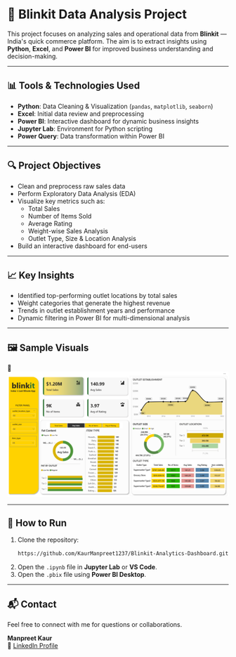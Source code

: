 # 🛒 Blinkit Data Analysis Project

This project focuses on analyzing sales and operational data from **Blinkit** — India's quick commerce platform. The aim is to extract insights using **Python**, **Excel**, and **Power BI** for improved business understanding and decision-making.

---

## 📊 Tools & Technologies Used

- **Python**: Data Cleaning & Visualization (`pandas`, `matplotlib`, `seaborn`)
- **Excel**: Initial data review and preprocessing
- **Power BI**: Interactive dashboard for dynamic business insights
- **Jupyter Lab**: Environment for Python scripting
- **Power Query**: Data transformation within Power BI

---

## 🔍 Project Objectives

- Clean and preprocess raw sales data
- Perform Exploratory Data Analysis (EDA)
- Visualize key metrics such as:
  - Total Sales
  - Number of Items Sold
  - Average Rating
  - Weight-wise Sales Analysis
  - Outlet Type, Size & Location Analysis
- Build an interactive dashboard for end-users

---

## 📈 Key Insights

- Identified top-performing outlet locations by total sales
- Weight categories that generate the highest revenue
- Trends in outlet establishment years and performance
- Dynamic filtering in Power BI for multi-dimensional analysis

---


## 🖼️ Sample Visuals

🔗 ![Dashboard](https://github.com/KaurManpreet1237/Blinkit-Analytics-Dashboard/blob/b5c2eb9a0c7126c53bf3d82eb94207c483992f46/blinkit-dashboard.png) 

---

## 📌 How to Run

1. Clone the repository:
   ```bash
   https://github.com/KaurManpreet1237/Blinkit-Analytics-Dashboard.git
   ```
2. Open the `.ipynb` file in **Jupyter Lab** or **VS Code**.
3. Open the `.pbix` file using **Power BI Desktop**.

---

## 📬 Contact

Feel free to connect with me for questions or collaborations.

**Manpreet Kaur**   
🔗 [LinkedIn Profile](https://www.linkedin.com/in/manpreet-kaur-52b805329/)  



